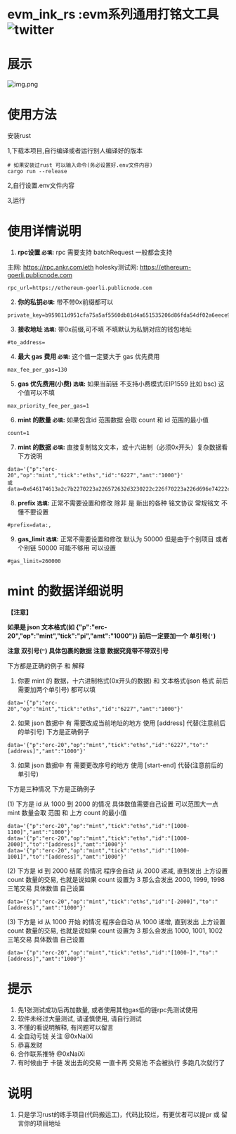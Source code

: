 # evm_ink_rs :evm系列通用打铭文工具 ![twitter](https://img.shields.io/twitter/follow/0xNaiXi?style=social)

# 展示
![img.png](./img.png)


# 使用方法
安装rust

1,下载本项目,自行编译或者运行别人编译好的版本
```
# 如果安装过rust 可以输入命令(务必设置好.env文件内容)
cargo run --release
```
2,自行设置.env文件内容

3,运行

# 使用详情说明
1. **rpc设置 `必填`:**  rpc 需要支持 batchRequest 一般都会支持 

主网: https://rpc.ankr.com/eth  holesky测试网: https://ethereum-goerli.publicnode.com
```
rpc_url=https://ethereum-goerli.publicnode.com
```

2. **你的私钥`必填`:** 带不带0x前缀都可以
```
private_key=b959811d951cfa75a5af5560db81d4a651535206d86fda54df02a6eece90d2b0
```
3. **接收地址 `选填`:** 带0x前缀,可不填 不填默认为私钥对应的钱包地址
```
#to_address=
```
4. **最大 gas 费用 `必填`:** 这个值一定要大于 gas 优先费用
```
max_fee_per_gas=130
```
5. **gas 优先费用(小费) `选填`:** 如果当前链 不支持小费模式(EIP1559 比如 bsc) 这个值可以不填
```
max_priority_fee_per_gas=1
```
6. **mint 的数量 `必填`:** 如果包含id 范围数据 会取 count 和 id 范围的最小值
```
count=1
```
7. **mint 的数据 `必填`:** 直接复制铭文文本，或十六进制（必须0x开头）复杂数据看下方说明

```
data='{"p":"erc-20","op":"mint","tick":"eths","id":"6227","amt":"1000"}'
或
data=0x646174613a2c7b2270223a226572632d3230222c226f70223a226d696e74222c227469636b223a2265746873222c226964223a2236323237222c22616d74223a2231303030227d
```

8. **prefix `选填`:** 正常不需要设置和修改 除非 是 新出的各种 铭文协议 常规铭文 不懂不要设置
```
#prefix=data:,
```

9. **gas_limit `选填`:** 正常不需要设置和修改 默认为 50000 但是由于个别项目 或者 个别链  50000 可能不够用 可以设置
```
#gas_limit=260000
```

# mint 的数据详细说明
**【注意】**

**如果是 json 文本格式(如 {"p":"erc-20","op":"mint","tick":"pi","amt":"1000"}) 
前后一定要加一个 单引号(`'`)** 

**注意 双引号(`"`) 具体包裹的数据 注意 数据究竟带不带双引号**

下方都是正确的例子 和 解释
1. 你要 mint 的 数据，十六进制格式(0x开头的数据) 和 文本格式(json 格式 前后需要加两个单引号) 都可以填
```
data='{"p":"erc-20","op":"mint","tick":"eths","id":"6227","amt":"1000"}'
```

2. 如果 json 数据中 有 需要改成当前地址的地方 使用 [address] 代替(注意前后的单引号) 下方是正确例子
```
data='{"p":"erc-20","op":"mint","tick":"eths","id":"6227","to":"[address]","amt":"1000"}'
```
3. 如果 json 数据中 有 需要更改序号的地方 使用 [start-end] 代替(注意前后的单引号)

下方是三种情况 下方是正确例子

(1) 下方是 id 从 1000 到 2000 的情况 具体数值需要自己设置  可以范围大一点 mint 数量会取 范围 和 上方 count 的最小值
```
data='{"p":"erc-20","op":"mint","tick":"eths","id":"[1000-1100]","amt":"1000"}'
data='{"p":"erc-20","op":"mint","tick":"eths","id":"[1000-2000]","to":"[address]","amt":"1000"}'
data='{"p":"erc-20","op":"mint","tick":"eths","id":"[1000-1001]","to":"[address]","amt":"1000"}'
```
(2) 下方是 id 到 2000 结尾 的情况 程序会自动 从 2000 递减, 直到发出 上方设置 count 数量的交易, 也就是说如果 count 设置为 3 那么会发出 2000, 1999, 1998 三笔交易 具体数值 自己设置
```
data='{"p":"erc-20","op":"mint","tick":"eths","id":"[-2000]","to":"[address]","amt":"1000"}'
```
(3) 下方是 id 从 1000 开始 的情况 程序会自动 从 1000 递增, 直到发出 上方设置 count 数量的交易, 也就是说如果 count 设置为 3 那么会发出 1000, 1001, 1002 三笔交易 具体数值 自己设置
```
data='{"p":"erc-20","op":"mint","tick":"eths","id":"[1000-]","to":"[address]","amt":"1000"}'
```


# 提示
1. 先1张测试成功后再加数量, 或者使用其他gas低的链rpc先测试使用
2. 软件未经过大量测试, 请谨慎使用, 请自行测试
3. 不懂的看说明解释, 有问题可以留言
4. 全自动亏钱 关注 @0xNaiXi
5. 恭喜发财
6. 合作联系推特 @0xNaiXi
7. 有时候由于 卡链 发出去的交易 一直卡再 交易池 不会被执行  多跑几次就行了


# 说明
1. 只是学习rust的练手项目(代码搬运工)，代码比较烂，有更优者可以提pr 或 留言你的项目地址
